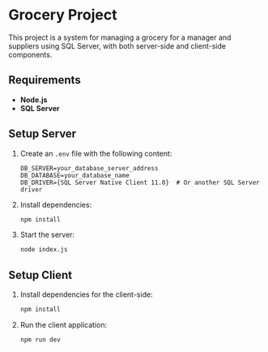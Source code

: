 # Grocery Project

This project is a system for managing a grocery for a manager and suppliers using SQL Server, with both server-side and client-side components.

## Requirements

- **Node.js** 
- **SQL Server** 

## Setup Server

1. Create an `.env` file with the following content:
    ```env
    DB_SERVER=your_database_server_address
    DB_DATABASE=your_database_name
    DB_DRIVER={SQL Server Native Client 11.0}  # Or another SQL Server driver
    ```

2. Install dependencies:
    ```bash
    npm install
    ```

3. Start the server:
    ```bash
    node index.js
    ```

## Setup Client

1. Install dependencies for the client-side:
    ```bash
    npm install
    ```

2. Run the client application:
    ```bash
    npm run dev
    ```

